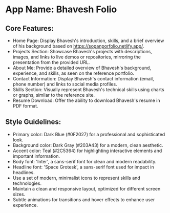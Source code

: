 # **App Name**: Bhavesh Folio

## Core Features:

- Home Page: Display Bhavesh's introduction, skills, and a brief overview of his background based on https://sopanporfolio.netlify.app/.
- Projects Section: Showcase Bhavesh's projects with descriptions, images, and links to live demos or repositories, mirroring the presentation from the provided URL.
- About Me: Provide a detailed overview of Bhavesh's background, experience, and skills, as seen on the reference portfolio.
- Contact Information: Display Bhavesh's contact information (email, phone number) and links to social media profiles.
- Skills Section: Visually represent Bhavesh's technical skills using charts or graphs, similar to the reference site.
- Resume Download: Offer the ability to download Bhavesh's resume in PDF format.

## Style Guidelines:

- Primary color: Dark Blue (#0F2027) for a professional and sophisticated look.
- Background color: Dark Gray (#203A43) for a modern, clean aesthetic.
- Accent color: Teal (#2C5364) for highlighting interactive elements and important information.
- Body font: 'Inter', a sans-serif font for clean and modern readability.
- Headline font: 'Space Grotesk', a sans-serif font used for impact in headlines.
- Use a set of modern, minimalist icons to represent skills and technologies.
- Maintain a clean and responsive layout, optimized for different screen sizes.
- Subtle animations for transitions and hover effects to enhance user experience.